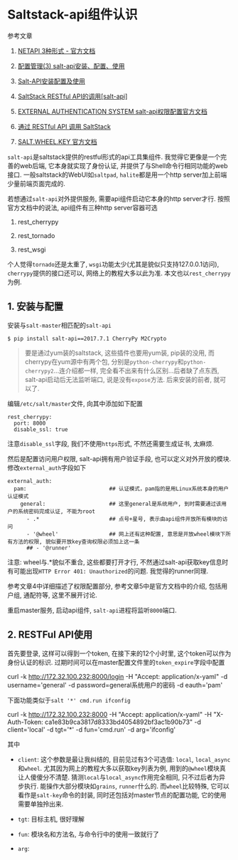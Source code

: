 # Saltstack-api组件认识

参考文章

1. [NETAPI 3种形式 - 官方文档](https://docs.saltstack.com/en/latest/ref/netapi/all/)

2. [配置管理(3) salt-api安装、配置、使用](http://www.xiaomastack.com/2014/11/18/salt-api/)

3. [Salt-API安装配置及使用](http://ju.outofmemory.cn/entry/97116)

4. [SaltStack RESTful API的调用[salt-api]](https://docs.lvrui.io/2016/03/21/SaltStack-RESTful-API%E7%9A%84%E8%B0%83%E7%94%A8-salt-api/)

5. [EXTERNAL AUTHENTICATION SYSTEM salt-api权限配置官方文档](https://docs.saltstack.com/en/latest/topics/eauth/index.html)

6. [通过 RESTful API 调用 SaltStack](http://jaminzhang.github.io/saltstack/SaltStack-API-Config-and-Usage/)

7. [SALT.WHEEL.KEY 官方文档](https://docs.saltstack.com/en/latest/ref/wheel/all/salt.wheel.key.html#salt.wheel.key.list_all)

`salt-api`是saltstack提供的restful形式的api工具集组件. 我觉得它更像是一个完善的web后端, 它本身就实现了身份认证, 并提供了与Shell命令行相同功能的web接口. 一般saltstack的WebUI如`saltpad`, `halite`都是用一个http server加上前端少量前端页面完成的.

若想通过`salt-api`对外提供服务, 需要api组件启动它本身的http server才行. 按照官方文档中的说法, api组件有三种http server容器可选

1. rest_cherrypy

2. rest_tornado

3. rest_wsgi

个人觉得`tornado`还是太重了, `wsgi`功能太少(尤其是貌似只支持127.0.0.1访问), `cherrypy`提供的接口还可以, 网络上的教程大多以此为准. 本文也以`rest_cherrypy`为例.

## 1. 安装与配置

安装与`salt-master`相匹配的`salt-api`

```
$ pip install salt-api==2017.7.1 CherryPy M2Crypto
```

> 要是通过yum装的saltstack, 这些插件也要用yum装, pip装的没用, 而cherrypy在yum源中有两个包, 分别是`python-cherrypy`和`python-cherrypy2`...连介绍都一样, 完全看不出来有什么区别...后者缺了点东西, salt-api启动后无法监听端口, 说是没有`expose`方法. 后来安装的前者, 就可以了.

编辑`/etc/salt/master`文件, 向其中添加如下配置

```
rest_cherrypy:
  port: 8000
  disable_ssl: true
```

注意`disable_ssl`字段, 我们不使用`https`形式, 不然还需要生成证书, 太麻烦. 

然后是配置访问用户权限, salt-api拥有用户验证手段, 也可以定义对外开放的模块. 修改`external_auth`字段如下

```
external_auth:
  pam:                          ## 认证模式，pam指的是用Linux系统本身的用户认证模式
    general:                    ## 这里general是系统用户, 到时需要通过该用户的系统密码完成认证, 不能为root
      - .*                      ## 点号+星号, 表示由api组件开放所有模块的访问
      - '@wheel'                ## 网上还有这种配置, 意思是开放wheel模块下所有方法的权限, 貌似要开放key查询权限必须加上这一条
      ## - '@runner'
```

注意: wheel与.*貌似不重合, 这些都要打开才行, 不然通过salt-api获取key信息时有可能出现`HTTP Error 401: Unauthorized`的问题. 我觉得的runner同理.

参考文章4中详细描述了权限配置部分, 参考文章5中是官方文档中的介绍, 包括用户组, 通配符等, 这里不展开讨论. 

重启master服务, 启动api组件, `salt-api`进程将监听`8000`端口.

## 2. RESTFul API使用

首先要登录, 这样可以得到一个token, 在接下来的12个小时里, 这个token可以作为身份认证的标识. 过期时间可以在master配置文件里的`token_expire`字段中配置

curl -k http://172.32.100.232:8000/login -H "Accept: application/x-yaml" -d username='general' -d password=general系统用户的密码 -d eauth='pam'

下面功能类似于`salt '*' cmd.run ifconfig`

curl -k http://172.32.100.232:8000 -H "Accept: application/x-yaml" -H "X-Auth-Token: ca1e83b9ca3817d8333bd4054892bf3ac1b90b73" -d client='local' -d tgt='*' -d fun='cmd.run' -d arg='ifconfig'

其中

- `client`: 这个参数是最让我纠结的, 目前见过有3个可选值: `local`, `local_async`和`wheel`. 尤其因为网上的教程大多以获取key列表为例, 用到的`@wheel`模块真让人傻傻分不清楚. 猜测`local`与`local_async`作用完全相同, 只不过后者为异步执行. 能操作大部分模块如`grains`, `runner`什么的. 而`wheel`比较特殊, 它可以看作是`salt-key`命令的封装, 同时还包括对master节点的配置功能, 它的使用需要单独拎出来.

- `tgt`: 目标主机, 很好理解

- `fun`: 模块名和方法名, 与命令行中的使用一致就行了

- `arg`: 